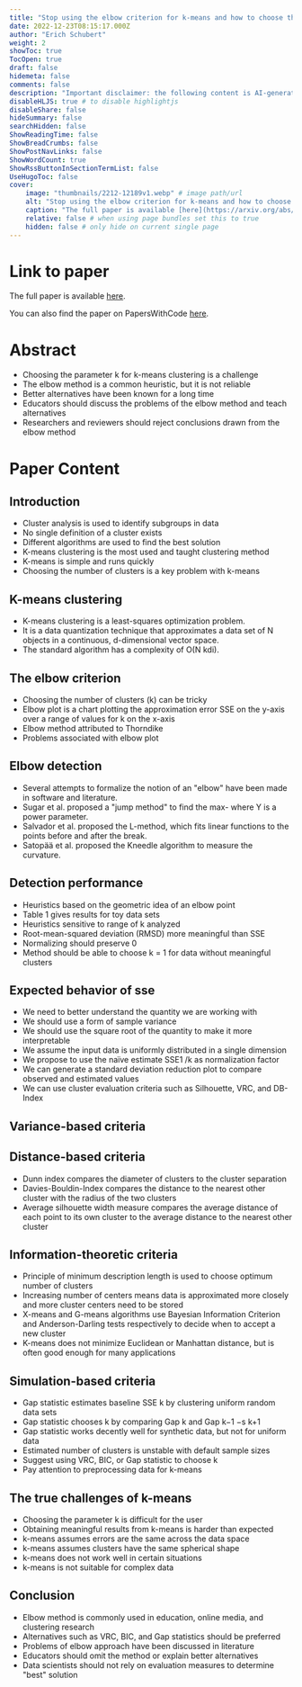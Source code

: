 ```yaml
---
title: "Stop using the elbow criterion for k-means and how to choose the number of clusters instead"
date: 2022-12-23T08:15:17.000Z
author: "Erich Schubert"
weight: 2
showToc: true
TocOpen: true
draft: false
hidemeta: false
comments: false
description: "Important disclaimer: the following content is AI-generated, please make sure to fact check the presented information by reading the full paper."
disableHLJS: true # to disable highlightjs
disableShare: false
hideSummary: false
searchHidden: false
ShowReadingTime: false
ShowBreadCrumbs: false
ShowPostNavLinks: false
ShowWordCount: true
ShowRssButtonInSectionTermList: false
UseHugoToc: false
cover:
    image: "thumbnails/2212-12189v1.webp" # image path/url
    alt: "Stop using the elbow criterion for k-means and how to choose the number of clusters instead" # alt text
    caption: "The full paper is available [here](https://arxiv.org/abs/2212.12189)." # display caption under cover
    relative: false # when using page bundles set this to true
    hidden: false # only hide on current single page
---
```


# Link to paper
The full paper is available [here](https://arxiv.org/abs/2212.12189).

You can also find the paper on PapersWithCode [here](https://paperswithcode.com/paper/stop-using-the-elbow-criterion-for-k-means).

# Abstract
- Choosing the parameter k for k-means clustering is a challenge
- The elbow method is a common heuristic, but it is not reliable
- Better alternatives have been known for a long time
- Educators should discuss the problems of the elbow method and teach alternatives
- Researchers and reviewers should reject conclusions drawn from the elbow method

# Paper Content

## Introduction
- Cluster analysis is used to identify subgroups in data
- No single definition of a cluster exists
- Different algorithms are used to find the best solution
- K-means clustering is the most used and taught clustering method
- K-means is simple and runs quickly
- Choosing the number of clusters is a key problem with k-means

## K-means clustering
- K-means clustering is a least-squares optimization problem.
- It is a data quantization technique that approximates a data set of N objects in a continuous, d-dimensional vector space.
- The standard algorithm has a complexity of O(N kdi).

## The elbow criterion
- Choosing the number of clusters (k) can be tricky
- Elbow plot is a chart plotting the approximation error SSE on the y-axis over a range of values for k on the x-axis
- Elbow method attributed to Thorndike
- Problems associated with elbow plot

## Elbow detection
- Several attempts to formalize the notion of an "elbow" have been made in software and literature.
- Sugar et al. proposed a "jump method" to find the max- where Y is a power parameter.
- Salvador et al. proposed the L-method, which fits linear functions to the points before and after the break.
- Satopää et al. proposed the Kneedle algorithm to measure the curvature.

## Detection performance
- Heuristics based on the geometric idea of an elbow point
- Table 1 gives results for toy data sets
- Heuristics sensitive to range of k analyzed
- Root-mean-squared deviation (RMSD) more meaningful than SSE
- Normalizing should preserve 0
- Method should be able to choose k = 1 for data without meaningful clusters

## Expected behavior of sse
- We need to better understand the quantity we are working with
- We should use a form of sample variance
- We should use the square root of the quantity to make it more interpretable
- We assume the input data is uniformly distributed in a single dimension
- We propose to use the naïve estimate SSE1 /k as normalization factor
- We can generate a standard deviation reduction plot to compare observed and estimated values
- We can use cluster evaluation criteria such as Silhouette, VRC, and DB-Index

## Variance-based criteria

## Distance-based criteria
- Dunn index compares the diameter of clusters to the cluster separation
- Davies-Bouldin-Index compares the distance to the nearest other cluster with the radius of the two clusters
- Average silhouette width measure compares the average distance of each point to its own cluster to the average distance to the nearest other cluster

## Information-theoretic criteria
- Principle of minimum description length is used to choose optimum number of clusters
- Increasing number of centers means data is approximated more closely and more cluster centers need to be stored
- X-means and G-means algorithms use Bayesian Information Criterion and Anderson-Darling tests respectively to decide when to accept a new cluster
- K-means does not minimize Euclidean or Manhattan distance, but is often good enough for many applications

## Simulation-based criteria
- Gap statistic estimates baseline SSE k by clustering uniform random data sets
- Gap statistic chooses k by comparing Gap k and Gap k−1 −s k+1
- Gap statistic works decently well for synthetic data, but not for uniform data
- Estimated number of clusters is unstable with default sample sizes
- Suggest using VRC, BIC, or Gap statistic to choose k
- Pay attention to preprocessing data for k-means

## The true challenges of k-means
- Choosing the parameter k is difficult for the user
- Obtaining meaningful results from k-means is harder than expected
- k-means assumes errors are the same across the data space
- k-means assumes clusters have the same spherical shape
- k-means does not work well in certain situations
- k-means is not suitable for complex data

## Conclusion
- Elbow method is commonly used in education, online media, and clustering research
- Alternatives such as VRC, BIC, and Gap statistics should be preferred
- Problems of elbow approach have been discussed in literature
- Educators should omit the method or explain better alternatives
- Data scientists should not rely on evaluation measures to determine "best" solution
